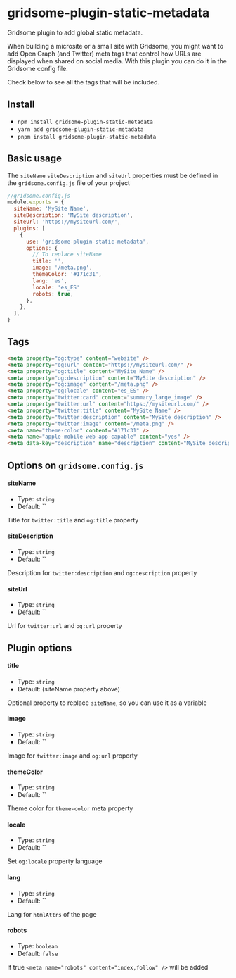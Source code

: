 # gridsome-plugin-static-metadata

Gridsome plugin to add global static metadata.

When building a microsite or a small site with Gridsome, you might want to add Open Graph (and Twitter) meta tags that control how URLs are displayed when shared on social media. With this plugin you can do it in the Gridsome config file.

Check below to see all the tags that will be included.

## Install

- `npm install gridsome-plugin-static-metadata`
- `yarn add gridsome-plugin-static-metadata`
- `pnpm install gridsome-plugin-static-metadata`

## Basic usage

The `siteName` `siteDescription` and `siteUrl` properties must be defined in the `gridsome.config.js` file of your project

```js
//gridsome.config.js
module.exports = {
  siteName: 'MySite Name',
  siteDescription: 'MySite description',
  siteUrl: 'https://mysiteurl.com/',
  plugins: [
    {
      use: 'gridsome-plugin-static-metadata',
      options: {
        // To replace siteName
        title: '',
        image: '/meta.png',
        themeColor: '#171c31',
        lang: 'es',
        locale: 'es_ES'
        robots: true,
      },
    },
  ],
}
```

## Tags

```html
<meta property="og:type" content="website" />
<meta property="og:url" content="https://mysiteurl.com/" />
<meta property="og:title" content="MySite Name" />
<meta property="og:description" content="MySite description" />
<meta property="og:image" content="/meta.png" />
<meta property="og:locale" content="es_ES" />
<meta property="twitter:card" content="summary_large_image" />
<meta property="twitter:url" content="https://mysiteurl.com/" />
<meta property="twitter:title" content="MySite Name" />
<meta property="twitter:description" content="MySite description" />
<meta property="twitter:image" content="/meta.png" />
<meta name="theme-color" content="#171c31" />
<meta name="apple-mobile-web-app-capable" content="yes" />
<meta data-key="description" name="description" content="MySite description" />
```

## Options on `gridsome.config.js`

#### siteName

- Type: `string`
- Default: ``

Title for `twitter:title` and `og:title` property

#### siteDescription

- Type: `string`
- Default: ``

Description for `twitter:description` and `og:description` property

#### siteUrl

- Type: `string`
- Default: ``

Url for `twitter:url` and `og:url` property

## Plugin options

#### title

- Type: `string`
- Default: (siteName property above)

Optional property to replace `siteName`, so you can use it as a variable

#### image

- Type: `string`
- Default: ``

Image for `twitter:image` and `og:url` property

#### themeColor

- Type: `string`
- Default: ``

Theme color for `theme-color` meta property

#### locale

- Type: `string`
- Default: ``

Set `og:locale` property language

#### lang

- Type: `string`
- Default: ``

Lang for `htmlAttrs` of the page

#### robots

- Type: `boolean`
- Default: `false`

If true `<meta name="robots" content="index,follow" />` will be added
